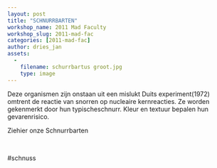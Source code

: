 ```yaml
---
layout: post
title: "SCHNURRBARTEN"
workshop_name: 2011 Mad Faculty
workshop_slug: 2011-mad-fac
categories: [2011-mad-fac]
author: dries_jan 
assets:
  -
    filename: schurrbartus groot.jpg
    type: image
---
```

<p class="MsoNormal">Deze organismen zijn onstaan uit een mislukt<span>&nbsp;</span>Duits experiment(1972) omtrent de reactie van
snorren op nucleaire kernreacties. Ze worden gekenmerkt door hun typischeschnurr. Kleur en textuur bepalen<span>&nbsp;</span>hun
gevarenrisico.</p><p class="MsoNormal">Ziehier onze Schnurrbarten</p><p class="MsoNormal"><br /></p><p class="MsoNormal">#schnuss</p><p class="MsoNormal"><br /></p><div class="zemanta-pixie" style="margin-top:10px;height:15px"><a class="zemanta-pixie-a" href="http://www.zemanta.com/" title="Enhanced by Zemanta"></a></div><div><br /></div>
